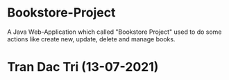 # Bookstore-Project
A Java Web-Application which called "Bookstore Project" used to do some actions like create new, update, delete and manage books.

# Tran Dac Tri (13-07-2021)
